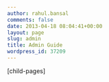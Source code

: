 ```yaml
---
author: rahul.bansal
comments: false
date: 2013-04-18 08:04:41+00:00
layout: page
slug: admin
title: Admin Guide
wordpress_id: 37209
---
```


[child-pages]
